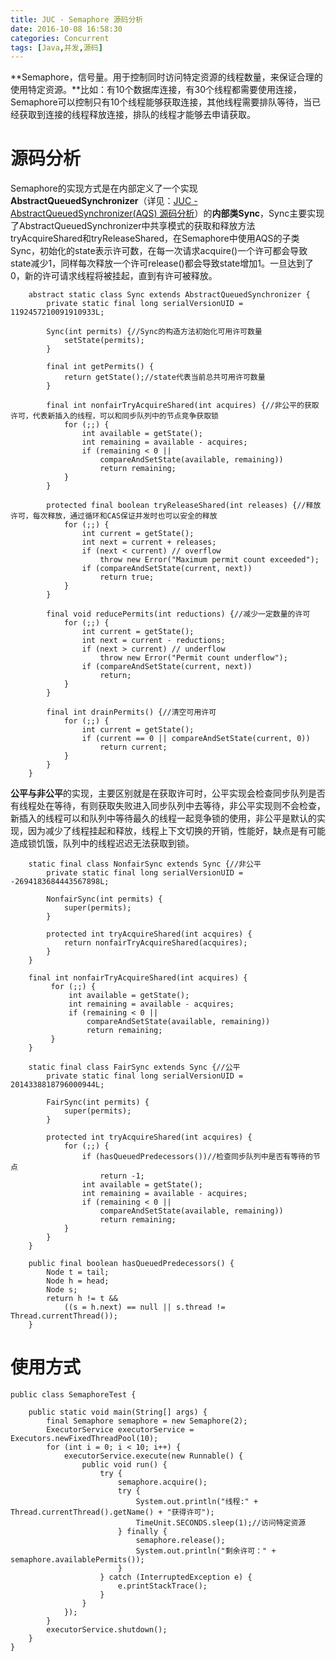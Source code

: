 ```yaml
---
title: JUC - Semaphore 源码分析
date: 2016-10-08 16:58:30
categories: Concurrent
tags: [Java,并发,源码]
---
```

**Semaphore，信号量。用于控制同时访问特定资源的线程数量，来保证合理的使用特定资源。**比如：有10个数据库连接，有30个线程都需要使用连接，Semaphore可以控制只有10个线程能够获取连接，其他线程需要排队等待，当已经获取到连接的线程释放连接，排队的线程才能够去申请获取。

<!--more-->

# 源码分析
Semaphore的实现方式是在内部定义了一个实现**AbstractQueuedSynchronizer**（详见：[JUC - AbstractQueuedSynchronizer(AQS) 源码分析](https://kris-liu.github.io/2016/09/28/JUC-AbstractQueuedSynchronizer-AQS-%E6%BA%90%E7%A0%81%E5%88%86%E6%9E%90/)）的**内部类Sync**，Sync主要实现了AbstractQueuedSynchronizer中共享模式的获取和释放方法tryAcquireShared和tryReleaseShared，在Semaphore中使用AQS的子类Sync，初始化的state表示许可数，在每一次请求acquire()一个许可都会导致state减少1，同样每次释放一个许可release()都会导致state增加1。一旦达到了0，新的许可请求线程将被挂起，直到有许可被释放。

```
	abstract static class Sync extends AbstractQueuedSynchronizer {
        private static final long serialVersionUID = 1192457210091910933L;

        Sync(int permits) {//Sync的构造方法初始化可用许可数量
            setState(permits);
        }

        final int getPermits() {
            return getState();//state代表当前总共可用许可数量
        }

        final int nonfairTryAcquireShared(int acquires) {//非公平的获取许可，代表新插入的线程，可以和同步队列中的节点竞争获取锁
            for (;;) {
                int available = getState();
                int remaining = available - acquires;
                if (remaining < 0 ||
                    compareAndSetState(available, remaining))
                    return remaining;
            }
        }

        protected final boolean tryReleaseShared(int releases) {//释放许可，每次释放，通过循环和CAS保证并发时也可以安全的释放
            for (;;) {
                int current = getState();
                int next = current + releases;
                if (next < current) // overflow
                    throw new Error("Maximum permit count exceeded");
                if (compareAndSetState(current, next))
                    return true;
            }
        }

        final void reducePermits(int reductions) {//减少一定数量的许可
            for (;;) {
                int current = getState();
                int next = current - reductions;
                if (next > current) // underflow
                    throw new Error("Permit count underflow");
                if (compareAndSetState(current, next))
                    return;
            }
        }

        final int drainPermits() {//清空可用许可
            for (;;) {
                int current = getState();
                if (current == 0 || compareAndSetState(current, 0))
                    return current;
            }
        }
    }
```

**公平与非公平**的实现，主要区别就是在获取许可时，公平实现会检查同步队列是否有线程处在等待，有则获取失败进入同步队列中去等待，非公平实现则不会检查，新插入的线程可以和队列中等待最久的线程一起竞争锁的使用，非公平是默认的实现，因为减少了线程挂起和释放，线程上下文切换的开销，性能好，缺点是有可能造成锁饥饿，队列中的线程迟迟无法获取到锁。

```
	static final class NonfairSync extends Sync {//非公平
        private static final long serialVersionUID = -2694183684443567898L;

        NonfairSync(int permits) {
            super(permits);
        }

        protected int tryAcquireShared(int acquires) {
            return nonfairTryAcquireShared(acquires);
        }
    }

	final int nonfairTryAcquireShared(int acquires) {
         for (;;) {
             int available = getState();
             int remaining = available - acquires;
             if (remaining < 0 ||
                 compareAndSetState(available, remaining))
                 return remaining;
         }
	}
```

```
	static final class FairSync extends Sync {//公平
        private static final long serialVersionUID = 2014338818796000944L;

        FairSync(int permits) {
            super(permits);
        }

        protected int tryAcquireShared(int acquires) {
            for (;;) {
                if (hasQueuedPredecessors())//检查同步队列中是否有等待的节点
                    return -1;
                int available = getState();
                int remaining = available - acquires;
                if (remaining < 0 ||
                    compareAndSetState(available, remaining))
                    return remaining;
            }
        }
    }
    
	public final boolean hasQueuedPredecessors() {
	    Node t = tail; 
	    Node h = head;
	    Node s;
	    return h != t &&
	        ((s = h.next) == null || s.thread != Thread.currentThread());
    }
```

# 使用方式

```
public class SemaphoreTest {

    public static void main(String[] args) {
        final Semaphore semaphore = new Semaphore(2);
        ExecutorService executorService = Executors.newFixedThreadPool(10);
        for (int i = 0; i < 10; i++) {
            executorService.execute(new Runnable() {
                public void run() {
                    try {
                        semaphore.acquire();
                        try {
                            System.out.println("线程:" + Thread.currentThread().getName() + "获得许可");
                            TimeUnit.SECONDS.sleep(1);//访问特定资源
                        } finally {
                            semaphore.release();
                            System.out.println("剩余许可：" + semaphore.availablePermits());
                        }
                    } catch (InterruptedException e) {
                        e.printStackTrace();
                    }
                }
            });
        }
        executorService.shutdown();
    }
}

```




